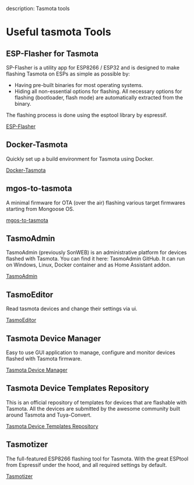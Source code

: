 description: Tasmota tools

# Useful tasmota Tools

## ESP-Flasher for Tasmota
SP-Flasher is a utility app for ESP8266 / ESP32 and is designed to make flashing Tasmota on ESPs as simple as possible by:
- Having pre-built binaries for most operating systems.
- Hiding all non-essential options for flashing. All necessary options for flashing (bootloader, flash mode) are automatically extracted from the binary.

The flashing process is done using the esptool library by espressif.

[ESP-Flasher](https://github.com/Jason2866/ESP_Flasher)

## Docker-Tasmota
Quickly set up a build environment for Tasmota using Docker.

[Docker-Tasmota](https://github.com/tasmota/docker-tasmota)

## mgos-to-tasmota
A minimal firmware for OTA (over the air) flashing various target firmwares starting from Mongoose OS.

[mgos-to-tasmota](https://github.com/arendst/mgos-to-tasmota)

## TasmoAdmin
TasmoAdmin (previously SonWEB) is an administrative platform for devices flashed with Tasmota.
You can find it here: TasmoAdmin GitHub. It can run on Windows, Linux, Docker container and as Home Assistant addon.

[TasmoAdmin](https://github.com/TasmoAdmin/TasmoAdmin)

## TasmoEditor
Read tasmota devices and change their settings via ui.

[TasmoEditor](https://github.com/Gifford47/TasmoEditor)

## Tasmota Device Manager
Easy to use GUI application to manage, configure and monitor devices flashed with Tasmota firmware.

[Tasmota Device Manager](https://github.com/jziolkowski/tdm)

## Tasmota Device Templates Repository
This is an official repository of templates for devices that are flashable with Tasmota. All the devices are submitted by the awesome community built around Tasmota and Tuya-Convert.

[Tasmota Device Templates Repository](https://templates.blakadder.com/)

## Tasmotizer
The full-featured ESP8266 flashing tool for Tasmota. With the great ESPtool from Espressif under the hood, and all required settings by default.

[Tasmotizer](https://github.com/tasmota/tasmotizer)
